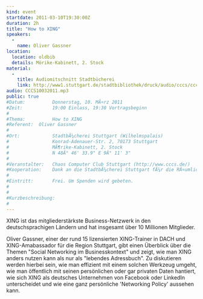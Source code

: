 ```yaml
---
kind: event
startdate: 2011-03-10T19:30:00Z
duration: 2h
title: "How to XING"
speakers:
  -
    name: Oliver Gassner
location:
  location: oldbib
  details: Mörike-Kabinett, 2. Stock
material:
  -
    title: Audiomitschnitt Stadtbücherei
    link: http://www1.stuttgart.de/stadtbibliothek/druck/audio/cccs/cccs_audio.php#25
audio: CCCS10032011.mp3
public: true
#Datum:          Donnerstag, 10. MÃ¤rz 2011
#Zeit:           19:00 Einlass, 19:30 Vortragsbeginn
#
#Thema:          How to XING
#Referent:	Oliver Gassner
#
#Ort:            StadtbÃ¼cherei Stuttgart (Wilhelmspalais)
#                Konrad-Adenauer-Str. 2, 70173 Stuttgart
#                MÃ¶rike-Kabinett, 2. Stock
#                N 48Â° 46' 33.9" E 9Â° 11' 3"
#
#Veranstalter:   Chaos Computer Club Stuttgart (http://www.cccs.de/)
#Kooperation:    Dank an die StadtbÃ¼cherei Stuttgart fÃ¼r die RÃ¤umlichkeiten!
#
#Eintritt:       Frei. Um Spenden wird gebeten.
#
#
#Kurzbeschreibung:
#
---
```

XING ist das mitgliederstärkste Business-Netzwerk in den
deutschsprachigen Ländern und hat insgesamt über 10 Millionen
Mitglieder.

Oliver Gassner, einer der rund 15 lizensierten XING-Trainer in DACH
und XING-Amabassador für die Region Stuttgart, gibt einen Überblick
über die Themen "Social Networking im Businesskontext" und zeigt, wie
man XING anders nutzen kann als nur als "lebendes Adressbuch".
Zu diskutieren werden hierbei sein, wie man effizient mit einem
solchen Werkzeug umgeht, wie man öffentlich mit seinen persönlichen
oder gar privaten Daten hantiert, wie sich XING als deutsches
Unternehmen von Facebook oder LinkedIn unterscheidet und wie eine ganz
persönliche 'Networking Policy' aussehen kann.
